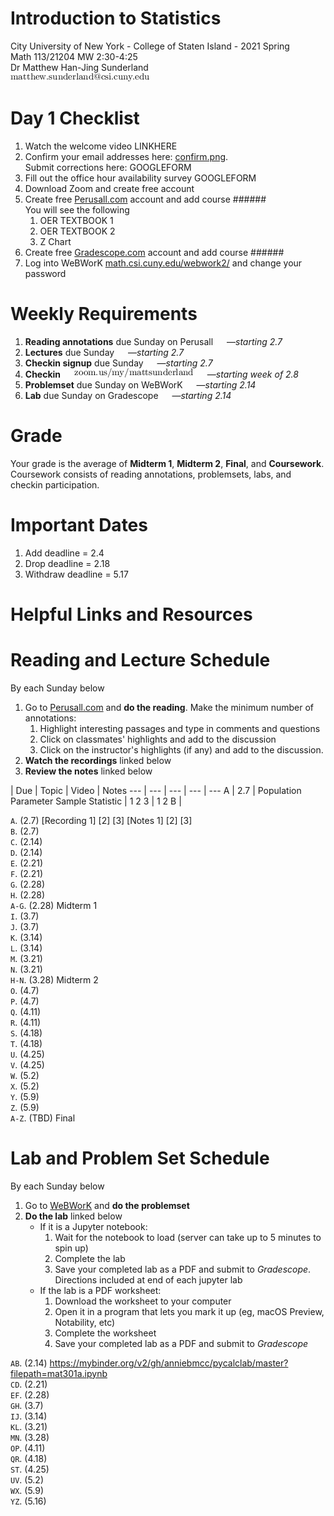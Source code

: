 # Introduction to Statistics
City University of New York - College of Staten Island - 2021 Spring  
Math 113/21204 MW 2:30-4:25  
Dr Matthew Han-Jing Sunderland  
![other](../other2.png)

# Day 1 Checklist
1. Watch the welcome video LINKHERE
1. Confirm your email addresses here: [confirm.png](./confirm.png).  
   Submit corrections here: GOOGLEFORM
1. Fill out the office hour availability survey GOOGLEFORM
1. Download Zoom and create free account
1. Create free [Perusall.com](https://www.perusall.com) account and add course ######  
    You will see the following
    1. OER TEXTBOOK 1
    1. OER TEXTBOOK 2
    1. Z Chart
1. Create free [Gradescope.com](https://www.gradescope.com) account and add course ######
1. Log into WeBWorK [math.csi.cuny.edu/webwork2/](https://www.math.csi.cuny.edu/webwork2/) and change your password

# Weekly Requirements
1. **Reading annotations** due Sunday on Perusall &emsp; —*starting 2.7*
1. **Lectures** due Sunday &emsp; —*starting 2.7*
1. **Checkin signup** due Sunday &emsp; —*starting 2.7*
1. **Checkin** &emsp; ![other](../other.png) &emsp; —*starting week of 2.8*
1. **Problemset** due Sunday on WeBWorK &emsp; —*starting 2.14*
1. **Lab** due Sunday on Gradescope &emsp; —*starting 2.14*

# Grade
Your grade is the average of **Midterm 1**, **Midterm 2**, **Final**, and **Coursework**.  
Coursework consists of reading annotations, problemsets, labs, and checkin participation.

# Important Dates
1. Add deadline = 2.4
1. Drop deadline = 2.18
1. Withdraw deadline = 5.17

# Helpful Links and Resources

# Reading and Lecture Schedule
By each Sunday below

1. Go to [Perusall.com](https://www.perusall.com) and **do the reading**. Make the minimum number of annotations:
    1. Highlight interesting passages and type in comments and questions
    1. Click on classmates' highlights and add to the discussion
    1. Click on the instructor's highlights (if any) and add to the discussion.
1. **Watch the recordings** linked below
1. **Review the notes** linked below

  | Due | Topic | Video | Notes
--- | --- | --- | --- | ---
A | 2.7 | Population Parameter Sample Statistic | 1 2 3 | 1 2
B |

`A`. (2.7) [Recording 1] [2] [3] [Notes 1] [2] [3]  
`B`. (2.7)  
`C`. (2.14)  
`D`. (2.14)  
`E`. (2.21)  
`F`. (2.21)  
`G`. (2.28)  
`H`. (2.28)  
`A-G`. (2.28) Midterm 1  
`I`. (3.7)  
`J`. (3.7)  
`K`. (3.14)  
`L`. (3.14)  
`M`. (3.21)  
`N`. (3.21)  
`H-N`. (3.28) Midterm 2  
`O`. (4.7)  
`P`. (4.7)  
`Q`. (4.11)  
`R`. (4.11)  
`S`. (4.18)  
`T`. (4.18)  
`U`. (4.25)  
`V`. (4.25)  
`W`. (5.2)  
`X`. (5.2)  
`Y`. (5.9)  
`Z`. (5.9)  
`A-Z`. (TBD) Final  

# Lab and Problem Set Schedule
By each Sunday below

1. Go to [WeBWorK](https://www.math.csi.cuny.edu/webwork2/) and **do the problemset**
1. **Do the lab** linked below
    * If it is a Jupyter notebook:
        1. Wait for the notebook to load (server can take up to 5 minutes to spin up)
        1. Complete the lab
        1. Save your completed lab as a PDF and submit to *Gradescope*. Directions included at end of each jupyter lab
    * If the lab is a PDF worksheet:
        1. Download the worksheet to your computer
        1. Open it in a program that lets you mark it up (eg, macOS Preview, Notability, etc)
        1. Complete the worksheet
        1. Save your completed lab as a PDF and submit to *Gradescope*

`AB`. (2.14) https://mybinder.org/v2/gh/anniebmcc/pycalclab/master?filepath=mat301a.ipynb  
`CD`. (2.21)  
`EF`. (2.28)  
`GH`. (3.7)  
`IJ`. (3.14)  
`KL`. (3.21)  
`MN`. (3.28)  
`OP`. (4.11)  
`QR`. (4.18)  
`ST`. (4.25)  
`UV`. (5.2)  
`WX`. (5.9)  
`YZ`. (5.16)  
